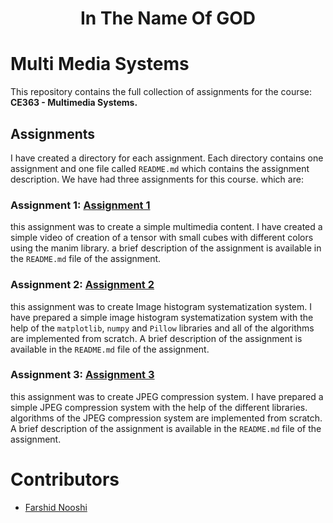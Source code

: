 <div align="center">
  <h1>In The Name Of GOD</h1>
</div>

# Multi Media Systems

This repository contains the full collection of assignments for the course:\
**CE363 - Multimedia Systems.**

## Assignments

I have created a directory for each assignment. Each directory contains one assignment and 
one file called `README.md` which contains the assignment description.
We have had three assignments for this course. which are:
### Assignment 1: [Assignment 1](https://github.com/FarshidNooshi/Multi-Media-Systems/tree/master/assignment%201) 
    
this assignment was to create a simple multimedia content. I have created a simple video of creation of 
a tensor with small cubes with different colors using the manim library. a brief description of the assignment
is available in the `README.md` file of the assignment.

### Assignment 2: [Assignment 2](https://github.com/FarshidNooshi/Multi-Media-Systems/tree/master/assignment%202)

this assignment was to create Image histogram systematization system. I have prepared a simple image 
histogram systematization system with the help of the `matplotlib`, `numpy` and `Pillow` libraries and all of the
algorithms are implemented from scratch. A brief description of the assignment is available in the `README.md` file of the assignment.
### Assignment 3: [Assignment 3](https://github.com/FarshidNooshi/Multi-Media-Systems/tree/master/assignment%203)
    
this assignment was to create JPEG compression system. I have prepared a simple JPEG compression system with the
help of the different libraries. algorithms of the JPEG compression system are implemented from scratch. 
A brief description of the assignment is available in the `README.md` file of the assignment.

# Contributors
* [Farshid Nooshi](https:/ce.aut.ac.ir/~Farshid_Nooshi)
